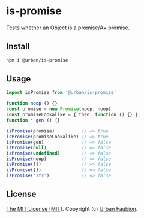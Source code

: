 # is-promise

Tests whether an Object is a promise/A+ promise.


## Install

```sh
npm i @urban/is-promise
```


## Usage

```js
import isPromise from '@urban/is-promise'

function noop () {}
const promise = new Promise(noop, noop)
const promiseLookalike = { then: function () {} }
function * gen () {}

isPromise(promise)          // => true
isPromise(promiseLookalike) // => true
isPromise(gen)              // => false
isPromise(null)             // => false
isPromise(undefined)        // => false
isPromise(noop)             // => false
isPromise([])               // => false
isPromise({})               // => false
isPromise('str')            // => false
```


## License

[The MIT License (MIT)](LICENSE). Copyright (c) [Urban Faubion](http://urbanfaubion.com).
